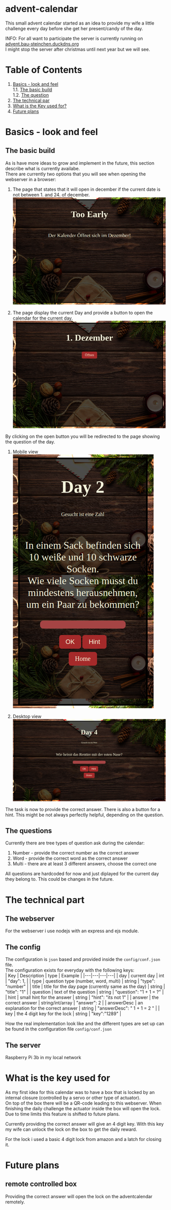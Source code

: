 # advent-calendar
This small advent calendar started as an idea to provide my wife a little challenge every day before she get her present/candy of the day.

INFO: For all want to participate the server is currently running on [advent.bau-steinchen.duckdns.org](advent.bau-steinchen.duckdns.org)  
I might stop the server after christmas until next year but we will see.

# Table of Contents
1. [Basics - look and feel](#basics---look-and-feel)   
1.1. [The basic build](#the-basic-build)   
1.2. [The question](#the-questions)
2. [The technical par](#the-technical-part)
3. [What is the Key used for?](#what-is-the-key-used-for)
4. [Future plans](#future-plans)

# Basics - look and feel

## The basic build
As is have more ideas to grow and implement in the future, this section describe what is currently availabe.    
There are currently two options that you will see when opening the webserver in a browser:

1. The page that states that it will open in december if the current date is not between 1. and 24. of december.
![Outside december](img/too_early.png)

2. The page display the current Day and provide a button to open the calendar for the current day.
![Outside december](img/december_index.png)

By clicking on the open button you will be redirected to the page showing the question of the day.

1. Mobile view      
![Outside december](img/mobile_view.png)

2. Desktop view    
![Outside december](img/desktop_view.png)

The task is now to provide the correct answer. There is also a button for a hint. This might be not always perfectly helpful, depending on the question.    


## The questions
Currently there are tree types of question ask during the calendar:
1. Number - provide the correct number as the correct answer
2. Word - provide the correct word as the correct answer
3. Multi - there are at least 3 different answers, choose the correct one

All questions are hardcoded for now and just diplayed for the current day they belong to. This could be changes in the future.

# The technical part

## The webserver
For the webserver i use nodejs with an express and ejs module.

## The config
The configuration is ```json``` based and provided inside the ```config/conf.json``` file.   
The configuration exists for everyday with the following keys:   
| Key  |  Description | type  | Example |
|---|---|---|---|
|  day |  current day  |  int  |  "day": 1,  |
|  type |  question type (number, word, multi)  |  string  |  "type": "number"  |
|  title |  title for the day page (currently same as the day)  |  string  |  "title": "1"  |
|  question |  text of the question  |  string  |  "question": "1 + 1 = ?"  |
|  hint |  small hint for the answer  |  string  |  "hint": "its not 1"  |
|  answer |  the correct answer  |  string/int/array  |  "answer": 2  |
|  answerDesc |  an explanation for the correct answer  |  string  |  "answerDesc": " 1 + 1 = 2 "  |
|  key |  the 4 digit key for the lock  |  string  |  "key":"1289"  |

How the real implementation look like and the different types are set up can be found in the configuration file ```config/conf.json``` 

## The server
Raspberry Pi 3b in my local network

# What is the key used for
As my first idea for this calendar was to have a box that is locked by an internal closure (controlled by a servo or other type of actuator).    
On top of the box there will be a QR-code leading to this webserver. When finishing the daily challenge the actuator inside the box will open the lock. Due to time limits this feature is shifted to future plans.

Currently providing the correct answer will give an 4 digit key. With this key my wife can unlock the lock on the box to get the daily reward.

For the lock i used a basic 4 digit lock from amazon and a latch for closing it.

# Future plans

## remote controlled box
Providing the correct answer will open the lock on the adventcalendar remotely.